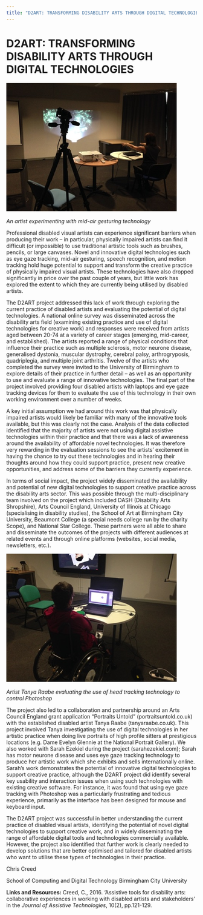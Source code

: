 ```yaml
---
title: "D2ART: TRANSFORMING DISABILITY ARTS THROUGH DIGITAL TECHNOLOGIES"
---
```


# D2ART: TRANSFORMING DISABILITY ARTS THROUGH DIGITAL TECHNOLOGIES

![Image](Images/D2ART_Image1.jpg)

_An artist experimenting with mid-air gesturing technology_


Professional disabled visual artists can experience significant barriers when producing their work – in particular, physically impaired artists can find it difficult (or impossible) to use traditional artistic tools such as brushes, pencils, or large canvases. Novel and innovative digital technologies such as eye gaze tracking, mid-air gesturing, speech recognition, and motion tracking hold huge potential to support and transform the creative practice of physically impaired visual artists. These technologies have also dropped significantly in price over the past couple of years, but little work has explored the extent to which they are currently being utilised by disabled artists.

The D2ART project addressed this lack of work through exploring the current practice of disabled artists and evaluating the potential of digital technologies. A national online survey was disseminated across the disability arts field (examining existing practice and use of digital technologies for creative work) and responses were received from artists aged between 20-74 at a variety of career stages (emerging, mid-career, and established). The artists reported a range of physical conditions that influence their practice such as multiple sclerosis, motor neurone disease, generalised dystonia, muscular dystrophy, cerebral palsy, arthrogryposis, quadriplegia, and multiple joint arthritis. Twelve of the artists who completed the survey were invited to the University of Birmingham to explore details of their practice in further detail – as well as an opportunity to use and evaluate a range of innovative technologies. The final part of the project involved providing four disabled artists with laptops and eye gaze tracking devices for them to evaluate the use of this technology in their own working environment over a number of weeks.

A key initial assumption we had around this work was that physically impaired artists would likely be familiar with many of the innovative tools available, but this was clearly not the case. Analysis of the data collected identified that the majority of artists were not using digital assistive technologies within their practice and that there was a lack of awareness around the availability of affordable novel technologies. It was therefore very rewarding in the evaluation sessions to see the artists’ excitement in having the chance to try out these technologies and in hearing their thoughts around how they could support practice, present new creative opportunities, and address some of the barriers they currently experience.

In terms of social impact, the project widely disseminated the availability and potential of new digital technologies to support creative practice across the disability arts sector. This was possible through the multi-disciplinary team involved on the project which included DASH (Disability Arts Shropshire), Arts Council England, University of Illinois at Chicago (specialising in disability studies), the School of Art at Birmingham City University, Beaumont College (a special needs college run by the charity Scope), and National Star College. These partners were all able to share and disseminate the outcomes of the projects with different audiences at related events and through online platforms (websites, social media, newsletters, etc.).

![Image](Images/D2ART_Image2.jpg)

_Artist Tanya Raabe evaluating the use of head tracking technology to control Photoshop_

The project also led to a collaboration and partnership around an Arts Council England grant application “Portraits Untold” (portraitsuntold.co.uk) with the established disabled artist Tanya Raabe (tanyaraabe.co.uk). This project involved Tanya investigating the use of digital technologies in her artistic practice when doing live portraits of high profile sitters at prestigious locations (e.g. Dame Evelyn Glennie at the National Portrait Gallery). We also worked with Sarah Ezekiel during the project (sarahezekiel.com); Sarah has motor neurone disease and uses eye gaze tracking technology to produce her artistic work which she exhibits and sells internationally online. Sarah’s work demonstrates the potential of innovative digital technologies to support creative practice, although the D2ART project did identify several key usability and interaction issues when using such technologies with existing creative software. For instance, it was found that using eye gaze tracking with Photoshop was a particularly frustrating and tedious experience, primarily as the interface has been designed for mouse and keyboard input.

The D2ART project was successful in better understanding the current practice of disabled visual artists, identifying the potential of novel digital technologies to support creative work, and in widely disseminating the range of affordable digital tools and technologies commercially available. However, the project also identified that further work is clearly needed to develop solutions that are better optimised and tailored for disabled artists who want to utilise these types of technologies in their practice.

Chris Creed

School of Computing and Digital Technology
Birmingham City University


**Links and Resources:**
Creed, C., 2016. ‘Assistive tools for disability arts: collaborative experiences in working with disabled artists and stakeholders’ in the _Journal of Assistive Technologies_, 10(2), pp.121-129.

